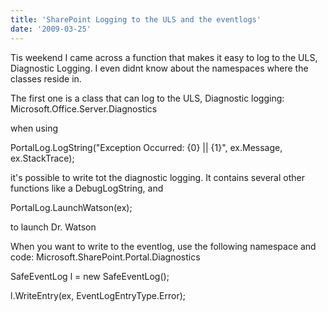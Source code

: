 ```yaml
---
title: 'SharePoint Logging to the ULS and the eventlogs'
date: '2009-03-25'
---
```


Tis weekend I came across a function that makes it easy to log to the ULS, Diagnostic Logging. I even didnt know about the namespaces where the classes reside in.

The first one is a class that can log to the ULS, Diagnostic logging: Microsoft.Office.Server.Diagnostics

when using

PortalLog.LogString("Exception Occurred: {0} || {1}", ex.Message, ex.StackTrace);

it's possible to write tot the diagnostic logging. It contains several other functions like a DebugLogString, and

PortalLog.LaunchWatson(ex);

to launch Dr. Watson

When you want to write to the eventlog, use the following namespace and code: Microsoft.SharePoint.Portal.Diagnostics

SafeEventLog l = new SafeEventLog();

l.WriteEntry(ex, EventLogEntryType.Error);
